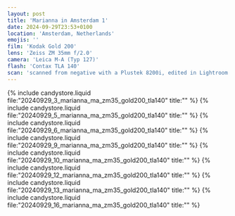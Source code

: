 ```yaml
---
layout: post
title: 'Marianna in Amsterdam 1'
date: 2024-09-29T23:53+0100
location: 'Amsterdam, Netherlands'
emojis: ''
film: 'Kodak Gold 200'
lens: 'Zeiss ZM 35mm f/2.0'
camera: 'Leica M-A (Typ 127)'
flash: 'Contax TLA 140'
scan: 'scanned from negative with a Plustek 8200i, edited in Lightroom'
---
```


{% include candystore.liquid file:"20240929_3_marianna_ma_zm35_gold200_tla140" title:"" %}
{% include candystore.liquid file:"20240929_5_marianna_ma_zm35_gold200_tla140" title:"" %}
{% include candystore.liquid file:"20240929_6_marianna_ma_zm35_gold200_tla140" title:"" %}
{% include candystore.liquid file:"20240929_9_marianna_ma_zm35_gold200_tla140" title:"" %}
{% include candystore.liquid file:"20240929_10_marianna_ma_zm35_gold200_tla140" title:"" %}
{% include candystore.liquid file:"20240929_12_marianna_ma_zm35_gold200_tla140" title:"" %}
{% include candystore.liquid file:"20240929_13_marianna_ma_zm35_gold200_tla140" title:"" %}
{% include candystore.liquid file:"20240929_16_marianna_ma_zm35_gold200_tla140" title:"" %}
